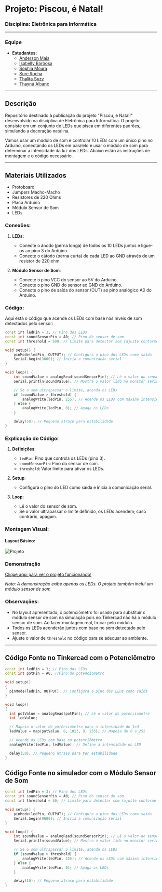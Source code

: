 # Projeto: Piscou, é Natal! 
### Disciplina: Eletrônica para Informática
---

### Equipe
- **Estudantes:**
  - [Anderson Maia](https://github.com/TheAnders007)
  - [Isabelly Barbosa](https://github.com/isabellybarbosac)
  - [Sophia Moura](https://github.com/sophimoura)
  - [Sure Rocha](https://github.com/surerocha)
  - [Thalita Suzy](https://github.com/thalitaasuzy)
  - [Thayná Albano](https://github.com/thaynaxt)


---

## Descrição
Repositório destinado à publicação do projeto "Piscou, é Natal!" desenvolvido na disciplina de Eletrônica para Informática. O projeto consiste em um conjunto de LEDs que pisca em diferentes padrões, simulando a decoração natalina.


Vamos usar um módulo de som e controlar 10 LEDs com um único pino no Arduino, conectando os LEDs em paralelo e usar o módulo de som para determinar a intensidade da luz dos LEDs. Abaixo estão as instruções de montagem e o código necessário.

---

## Materiais Utilizados
- Protoboard
- Jumpers Macho-Macho
- Resistores de 220 Ohms
- Placa Arduino
- Módulo Sensor de Som
- LEDs


### Conexões:

1. **LEDs**:
   - Conecte o ânodo (perna longa) de todos os 10 LEDs juntos e ligue-os ao pino 3 do Arduino.
   - Conecte o cátodo (perna curta) de cada LED ao GND através de um resistor de 220 ohm.

2. **Módulo Sensor de Som**:
   - Conecte o pino VCC do sensor ao 5V do Arduino.
   - Conecte o pino GND do sensor ao GND do Arduino.
   - Conecte o pino de saída do sensor (OUT) ao pino analógico A0 do Arduino.

### Código:

Aqui está o código que acende os LEDs com base nos níveis de som detectados pelo sensor:

```cpp
const int ledPin = 3; // Pino dos LEDs
const int soundSensorPin = A0; // Pino do sensor de som
const int threshold = 500; // Limite para detectar som (ajuste conforme necessário)

void setup() {
    pinMode(ledPin, OUTPUT); // Configura o pino dos LEDs como saída
    Serial.begin(9600); // Inicia a comunicação serial
}

void loop() {
    int soundValue = analogRead(soundSensorPin); // Lê o valor do sensor de som
    Serial.println(soundValue); // Mostra o valor lido no monitor serial

    // Se o som ultrapassar o limite, acenda os LEDs
    if (soundValue > threshold) {
        analogWrite(ledPin, 255); // Acende os LEDs com máxima intensidade
    } else {
        analogWrite(ledPin, 0); // Apaga os LEDs
    }

    delay(50); // Pequeno atraso para estabilidade
}
```

### Explicação do Código:

1. **Definições**:
   - `ledPin`: Pino que controla os LEDs (pino 3).
   - `soundSensorPin`: Pino do sensor de som.
   - `threshold`: Valor limite para ativar os LEDs.

2. **Setup**:
   - Configura o pino do LED como saída e inicia a comunicação serial.

3. **Loop**:
   - Lê o valor do sensor de som.
   - Se o valor ultrapassar o limite definido, os LEDs acendem; caso contrário, apagam.

### Montagem Visual:

#### Layout Básico:


![Projeto](https://github.com/user-attachments/assets/85b4e74f-dba7-4a38-841b-be07b41cc69d)


### Demonstração
[Clique aqui para ver o projeto funcionando!](https://www.tinkercad.com/things/38J4pOIDzJA-projeto-eletronica)

*Nota: A demonstração exibe apenas os LEDs. O projeto também inclui um módulo sensor de som.*


### Observações:
- No layout apresentado, o potenciômetro foi usado para substituir o módulo sensor de som na simulação pois no Tinkercad não há o módulo sensor de som. Ao fazer montagem real, trocar pelo módulo.
- Todos os LEDs acenderão juntos com base no som detectado pelo sensor.
- Ajuste o valor de `threshold` no código para se adequar ao ambiente.

---

## Código Fonte no Tinkercad com o Potenciômetro

```cpp
const int ledPin = 3; // Pino dos LEDs
const int potPin = A0; //Pino do potenciometro

void setup()
{
  pinMode(ledPin, OUTPUT); // Configura o pino dos LEDs como saída
}

void loop()
{
  int potValue = analogRead(potPin); // Lê o valor do potenciometro
  int ledValue;

  // Mapeia o valor do potênciometro para a intensidade do led
  ledValue = map(potValue, 0, 1023, 0, 255); // Mapeia de 0 a 255

  // Acende os LEDs com base no potenciômetro
  analogWrite(ledPin, ledValue); // Define a intensidade do LED

  delay(50); // Pequeno atraso para ter estabilidade
}

```

## Código Fonte no simulador com o Módulo Sensor de Som

```cpp
const int ledPin = 3; // Pino dos LEDs
const int soundSensorPin = A0; // Pino do sensor de som
const int threshold = 50; // Limite para detectar som (ajuste conforme necessário)

void setup() {
    pinMode(ledPin, OUTPUT); // Configura o pino dos LEDs como saída
    Serial.begin(9600); // Inicia a comunicação serial
}

void loop() {
    int soundValue = analogRead(soundSensorPin); // Lê o valor do sensor de som
    Serial.println(soundValue); // Mostra o valor lido no monitor serial

    // Se o som ultrapassar o limite, acenda os LEDs
    if (soundValue > threshold) {
        analogWrite(ledPin, 255); // Acende os LEDs com máxima intensidade
    } else {
        analogWrite(ledPin, 0); // Apaga os LEDs
    }

    delay(10); // Pequeno atraso para estabilidade
}

```

